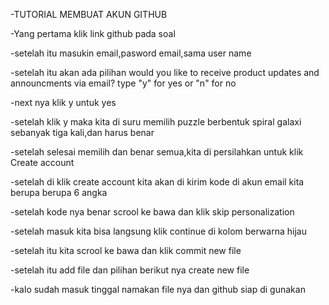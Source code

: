 -TUTORIAL MEMBUAT AKUN GITHUB

-Yang pertama klik link github pada soal

-setelah itu masukin email,pasword email,sama user name

-setelah itu akan ada pilihan would you like to receive product updates and announcments via email? type "y" for yes or "n" for no

-next nya klik y untuk yes

-setelah klik y maka kita di suru memilih puzzle berbentuk spiral galaxi sebanyak tiga kali,dan harus benar

-setelah selesai memilih dan benar semua,kita di persilahkan untuk klik Create account

-setelah di klik create account kita akan di kirim kode di akun email kita berupa berupa 6 angka

-setelah kode nya benar scrool ke bawa dan klik skip personalization

-setelah masuk kita bisa langsung klik continue di kolom berwarna hijau

-setelah itu kita scrool ke bawa dan klik commit new file

-setelah itu add file dan pilihan berikut nya create new file

-kalo sudah masuk tinggal namakan file nya dan github siap di gunakan

